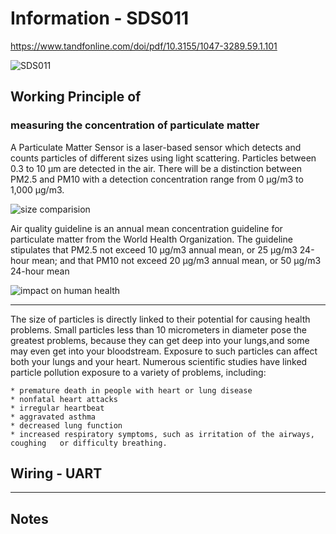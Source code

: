 # Information - SDS011
https://www.tandfonline.com/doi/pdf/10.3155/1047-3289.59.1.101

![SDS011](https://aqicn.org/air/images/sensors/sds011-large.png)

## Working Principle of
### measuring the concentration of particulate matter

A Particulate Matter Sensor is a laser-based sensor which detects and counts particles of different sizes using light scattering. Particles between 0.3 to 10 μm are detected in the air. There will be a distinction between PM2.5 and PM10 with a detection concentration range from 0 µg/m3 to 1,000 µg/m3.

![size comparision](https://i.publiclab.org/system/images/photos/000/013/659/original/PM2-5_5-crop.jpg)

Air quality guideline is an annual mean concentration guideline for particulate matter from the World Health Organization. The guideline stipulates that PM2.5 not exceed 10 μg/m3 annual mean, or 25 μg/m3 24-hour mean; and that PM10 not exceed 20 μg/m3 annual mean, or 50 μg/m3 24-hour mean

![impact on human health](https://www.encyclopedie-environnement.org/app/uploads/2019/04/Air-pollution_fig2-lung-penetration-particles-1.jpg)
___

The size of particles is directly linked to their potential for causing health problems. Small particles less than 10 micrometers in diameter pose the greatest problems, because they can get deep into your lungs,and some may even get into your bloodstream. Exposure to such particles can affect both your lungs and your heart. Numerous scientific studies have linked particle pollution exposure to a variety of problems, including:

    * premature death in people with heart or lung disease
    * nonfatal heart attacks
    * irregular heartbeat
    * aggravated asthma
    * decreased lung function
    * increased respiratory symptoms, such as irritation of the airways, coughing   or difficulty breathing.



## Wiring - UART

___

## Notes